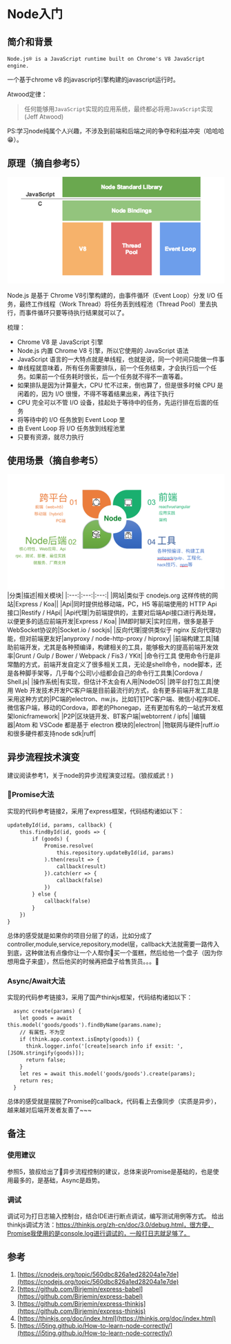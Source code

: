 # Node入门

## 简介和背景

```
Node.js® is a JavaScript runtime built on Chrome's V8 JavaScript engine.
```
一个基于chrome v8 的javascript引擎构建的javascript运行时。

Atwood定律：
> 任何能够用`JavaScript`实现的应用系统，最终都必将用`JavaScript`实现(Jeff Atwood)

PS:学习node纯属个人兴趣，不涉及到前端和后端之间的争夺和利益冲突（哈哈哈😁）。

## 原理（摘自参考5）
![2018070502.png](./../assets/images/2018070502.png)

Node.js 是基于 Chrome V8引擎构建的，由事件循环（Event Loop）分发 I/O 任务，最终工作线程（Work Thread）将任务丢到线程池（Thread Pool）里去执行，而事件循环只要等待执行结果就可以了。

梳理：
* Chrome V8 是 JavaScript 引擎
* Node.js 内置 Chrome V8 引擎，所以它使用的 JavaScript 语法
* JavaScript 语言的一大特点就是单线程，也就是说，同一个时间只能做一件事
* 单线程就意味着，所有任务需要排队，前一个任务结束，才会执行后一个任务。如果前一个任务耗时很长，后一个任务就不得不一直等着。
* 如果排队是因为计算量大，CPU 忙不过来，倒也算了，但是很多时候 CPU 是闲着的，因为 I/O 很慢，不得不等着结果出来，再往下执行
* CPU 完全可以不管 I/O 设备，挂起处于等待中的任务，先运行排在后面的任务
* 将等待中的 I/O 任务放到 Event Loop 里
* 由 Event Loop 将 I/O 任务放到线程池里
* 只要有资源，就尽力执行

## 使用场景（摘自参考5）

![2018070501.png](./../assets/images/2018070501.png)
|分类|描述|相关模块|
|:---:|:---:|:---:|
|网站|类似于 cnodejs.org 这样传统的网站|Express / Koa||
|Api|同时提供给移动端，PC，H5 等前端使用的 HTTP Api 接口|Restify / HApi|
|Api代理|为前端提供的，主要对后端Api接口进行再处理，以便更多的适应前端开发|Express / Koa|
|IM即时聊天|实时应用，很多是基于 WebSocket协议的|Socket.io / sockjs|
|反向代理|提供类似于 nginx 反向代理功能，但对前端更友好|anyproxy / node-http-proxy / hiproxy|
|前端构建工具|辅助前端开发，尤其是各种预编译，构建相关的工具，能够极大的提高前端开发效率|Grunt / Gulp / Bower / Webpack / Fis3 / YKit|
|命令行工具 使用命令行是非常酷的方式，前端开发自定义了很多相关工具，无论是shell命令，node脚本，还是各种脚手架等，几乎每个公司\小组都会自己的命令行工具集|Cordova / Shell.js|
|操作系统|有实现，但估计不太会有人用|NodeOS|
|跨平台打包工具|使用 Web 开发技术开发PC客户端是目前最流行的方式，会有更多前端开发工具是采用这种方式的|PC端的electron、nw.js，比如钉钉PC客户端、微信小程序IDE、微信客户端，移动的Cordova，即老的Phonegap，还有更加有名的一站式开发框架Ionicframework|
|P2P|区块链开发、BT客户端|webtorrent / ipfs|
|编辑器|Atom 和 VSCode 都是基于 electron 模块的|electron|
|物联网与硬件|ruff.io和很多硬件都支持node sdk|ruff|

## 异步流程技术演变
建议阅读参考1，关于node的异步流程演变过程。(狼叔威武！)

### Promise大法
实现的代码参考链接2，采用了express框架，代码结构诸如以下：
```
updateById(id, params, callback) {
    this.findById(id, goods => {
        if (goods) {
            Promise.resolve(
                this.repository.updateById(id, params)
            ).then(result => {
                callback(result)
            }).catch(err => {
                callback(false)
            })
        } else {
            callback(false)
        }
    })
}
```
总体的感受就是如果你的项目分层了的话，比如分成了controller,module,service,repository,model层，callback大法就需要一路传入到底，这种做法有点像你让一个人帮你买一个蛋糕，然后给他一个盘子（因为你想用盘子来盛），然后他买的时候再把盘子给售货员。。。

### Async/Await大法
实现的代码参考链接3，采用了国产thinkjs框架，代码结构诸如以下：
```
  async create(params) {
    let goods = await this.model('goods/goods').findByName(params.name);
    // 有属性，不为空
    if (think.app.context.isEmpty(goods)) {
      think.logger.info('[create]search info if exsit: ', [JSON.stringify(goods)]);
      return false;
    }
    let res = await this.model('goods/goods').create(params);
    return res;
  }
```
总体的感受就是摆脱了Promise的callback，代码看上去像同步（实质是异步），越来越对后端开发者友善了~~~

## 备注
### 使用建议
参照5，狼叔给出了异步流程控制的建议，总体来说Promise是基础的，也是使用最多的，是基础，Async是趋势。

### 调试
调试可为打日志输入控制台，结合IDE进行断点调试，编写测试用例等方式。
给出thinkjs调试方法：https://thinkjs.org/zh-cn/doc/3.0/debug.html，很方便，Promise我使用的是console.log进行调试的，一般打日志就足够了。

## 参考
1. [https://cnodejs.org/topic/560dbc826a1ed28204a1e7de](https://cnodejs.org/topic/560dbc826a1ed28204a1e7de)
2. [https://github.com/Birjemin/express-babel](https://github.com/Birjemin/express-babel)
3. [https://github.com/Birjemin/express-thinkjs](https://github.com/Birjemin/express-thinkjs)
4. [https://thinkjs.org/doc/index.html](https://thinkjs.org/doc/index.html)
5. [https://i5ting.github.io/How-to-learn-node-correctly/](https://i5ting.github.io/How-to-learn-node-correctly/)